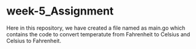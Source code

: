 # week-5_Assignment

Here in this repository, we have created a file named as main.go which contains the code to convert temperatute from Fahrenheit to Celsius and Celsius to Fahrenheit.
